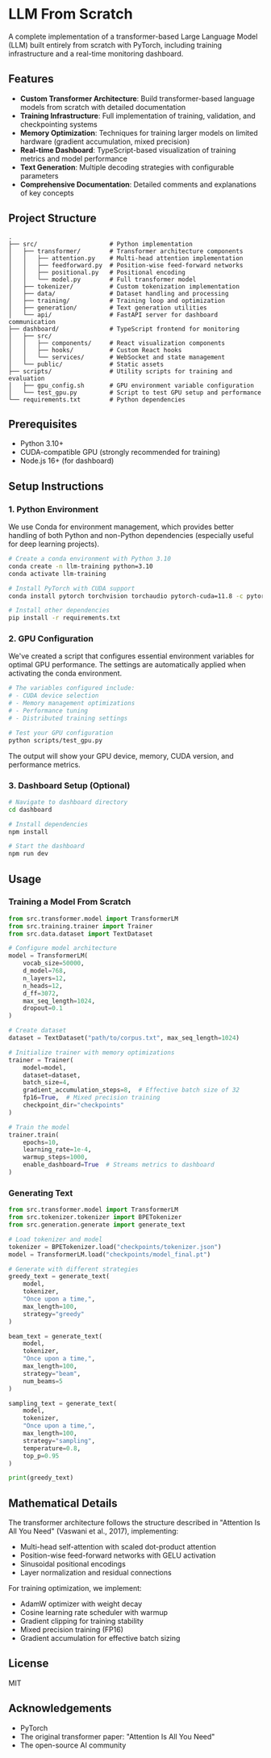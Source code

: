 # LLM From Scratch

A complete implementation of a transformer-based Large Language Model (LLM) built entirely from scratch with PyTorch, including training infrastructure and a real-time monitoring dashboard.

## Features

- **Custom Transformer Architecture**: Build transformer-based language models from scratch with detailed documentation
- **Training Infrastructure**: Full implementation of training, validation, and checkpointing systems
- **Memory Optimization**: Techniques for training larger models on limited hardware (gradient accumulation, mixed precision)
- **Real-time Dashboard**: TypeScript-based visualization of training metrics and model performance
- **Text Generation**: Multiple decoding strategies with configurable parameters
- **Comprehensive Documentation**: Detailed comments and explanations of key concepts

## Project Structure

```
.
├── src/                    # Python implementation
│   ├── transformer/        # Transformer architecture components
│   │   ├── attention.py    # Multi-head attention implementation
│   │   ├── feedforward.py  # Position-wise feed-forward networks
│   │   ├── positional.py   # Positional encoding
│   │   └── model.py        # Full transformer model
│   ├── tokenizer/          # Custom tokenization implementation
│   ├── data/               # Dataset handling and processing
│   ├── training/           # Training loop and optimization
│   ├── generation/         # Text generation utilities
│   └── api/                # FastAPI server for dashboard communication
├── dashboard/              # TypeScript frontend for monitoring
│   ├── src/
│   │   ├── components/     # React visualization components
│   │   ├── hooks/          # Custom React hooks
│   │   └── services/       # WebSocket and state management
│   └── public/             # Static assets
├── scripts/                # Utility scripts for training and evaluation
│   ├── gpu_config.sh       # GPU environment variable configuration
│   └── test_gpu.py         # Script to test GPU setup and performance
└── requirements.txt        # Python dependencies
```

## Prerequisites

- Python 3.10+
- CUDA-compatible GPU (strongly recommended for training)
- Node.js 16+ (for dashboard)

## Setup Instructions

### 1. Python Environment

We use Conda for environment management, which provides better handling of both Python and non-Python dependencies (especially useful for deep learning projects).

```bash
# Create a conda environment with Python 3.10
conda create -n llm-training python=3.10
conda activate llm-training

# Install PyTorch with CUDA support
conda install pytorch torchvision torchaudio pytorch-cuda=11.8 -c pytorch -c nvidia

# Install other dependencies
pip install -r requirements.txt
```

### 2. GPU Configuration

We've created a script that configures essential environment variables for optimal GPU performance. The settings are automatically applied when activating the conda environment.

```bash
# The variables configured include:
# - CUDA device selection
# - Memory management optimizations
# - Performance tuning
# - Distributed training settings

# Test your GPU configuration
python scripts/test_gpu.py
```

The output will show your GPU device, memory, CUDA version, and performance metrics.

### 3. Dashboard Setup (Optional)

```bash
# Navigate to dashboard directory
cd dashboard

# Install dependencies
npm install

# Start the dashboard
npm run dev
```

## Usage

### Training a Model From Scratch

```python
from src.transformer.model import TransformerLM
from src.training.trainer import Trainer
from src.data.dataset import TextDataset

# Configure model architecture
model = TransformerLM(
    vocab_size=50000,
    d_model=768,
    n_layers=12,
    n_heads=12,
    d_ff=3072,
    max_seq_length=1024,
    dropout=0.1
)

# Create dataset
dataset = TextDataset("path/to/corpus.txt", max_seq_length=1024)

# Initialize trainer with memory optimizations
trainer = Trainer(
    model=model,
    dataset=dataset,
    batch_size=4,
    gradient_accumulation_steps=8,  # Effective batch size of 32
    fp16=True,  # Mixed precision training
    checkpoint_dir="checkpoints"
)

# Train the model
trainer.train(
    epochs=10,
    learning_rate=1e-4,
    warmup_steps=1000,
    enable_dashboard=True  # Streams metrics to dashboard
)
```

### Generating Text

```python
from src.transformer.model import TransformerLM
from src.tokenizer.tokenizer import BPETokenizer
from src.generation.generate import generate_text

# Load tokenizer and model
tokenizer = BPETokenizer.load("checkpoints/tokenizer.json")
model = TransformerLM.load("checkpoints/model_final.pt")

# Generate with different strategies
greedy_text = generate_text(
    model, 
    tokenizer, 
    "Once upon a time,", 
    max_length=100,
    strategy="greedy"
)

beam_text = generate_text(
    model, 
    tokenizer, 
    "Once upon a time,", 
    max_length=100,
    strategy="beam",
    num_beams=5
)

sampling_text = generate_text(
    model, 
    tokenizer, 
    "Once upon a time,", 
    max_length=100,
    strategy="sampling",
    temperature=0.8,
    top_p=0.95
)

print(greedy_text)
```

## Mathematical Details

The transformer architecture follows the structure described in "Attention Is All You Need" (Vaswani et al., 2017), implementing:

- Multi-head self-attention with scaled dot-product attention
- Position-wise feed-forward networks with GELU activation
- Sinusoidal positional encodings
- Layer normalization and residual connections

For training optimization, we implement:

- AdamW optimizer with weight decay
- Cosine learning rate scheduler with warmup
- Gradient clipping for training stability
- Mixed precision training (FP16)
- Gradient accumulation for effective batch sizing

## License

MIT

## Acknowledgements

- PyTorch
- The original transformer paper: "Attention Is All You Need"
- The open-source AI community 

